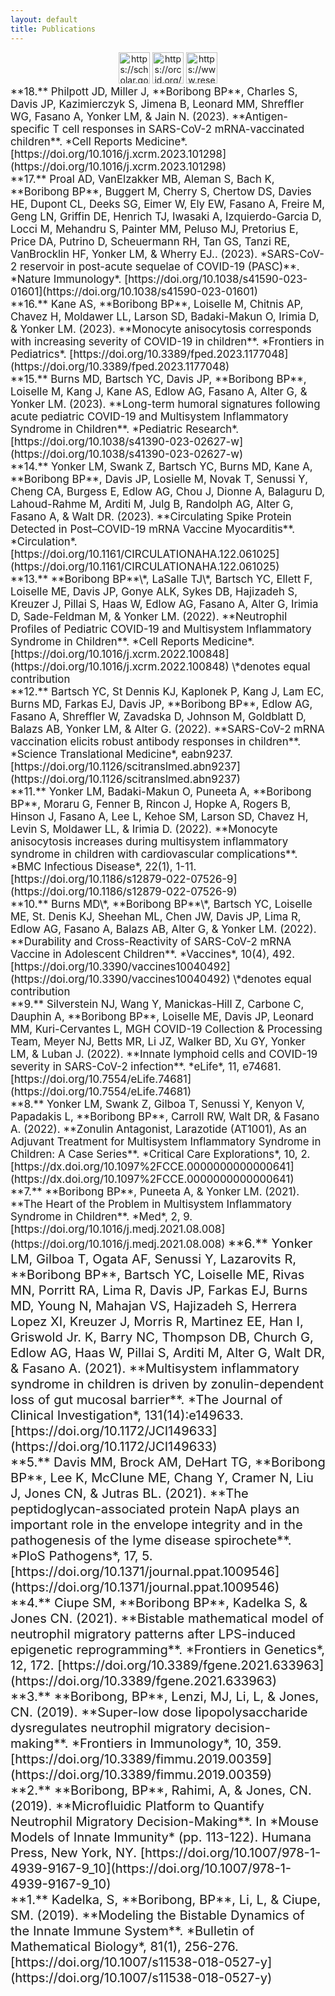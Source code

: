 ```yaml
---
layout: default
title: Publications
---
```


<center><a href="https://scholar.google.com/citations?user=SpJNsxYAAAAJ&hl=en"><img src="/images/google-scholar-icon.png" alt="https://scholar.google.com/citations?user=SpJNsxYAAAAJ&hl=en" title="https://scholar.google.com/citations?user=SpJNsxYAAAAJ&hl=en" width="50" height="50" /></a>
<a href="https://orcid.org/0000-0003-1297-6337"><img src="/images/orcid-icon.png" alt="https://orcid.org/0000-0003-1297-6337" title="https://orcid.org/0000-0003-1297-6337" width="50" height="50" /></a>
<a href="https://www.researchgate.net/profile/Brittany_Boribong"><img src="/images/researchgate-icon.png" alt="https://www.researchgate.net/profile/Brittany_Boribong" title="https://www.researchgate.net/profile/Brittany_Boribong" width="50" height="50" /></a>
</center>

<span style="font-size:1.2em">
**18.** Philpott JD, Miller J, **Boribong BP**, Charles S, Davis JP, Kazimierczyk S, Jimena B, Leonard MM, Shreffler WG, Fasano A, Yonker LM, & Jain N. (2023). **Antigen-specific T cell responses in SARS-CoV-2 mRNA-vaccinated children**. *Cell Reports Medicine*. 
[https://doi.org/10.1016/j.xcrm.2023.101298](https://doi.org/10.1016/j.xcrm.2023.101298)
</span>
<br>

<span style="font-size:1.2em">
**17.** Proal AD, VanElzakker MB, Aleman S, Bach K, **Boribong BP**, Buggert M, Cherry S, Chertow DS, Davies HE, Dupont CL, Deeks SG, Eimer W, Ely EW, Fasano A, Freire M, Geng LN, Griffin DE, Henrich TJ, Iwasaki A, Izquierdo-Garcia D, Locci M, Mehandru S, Painter MM, Peluso MJ, Pretorius E, Price DA, Putrino D, Scheuermann RH, Tan GS, Tanzi RE, VanBrocklin HF, Yonker LM, & Wherry EJ.. (2023). *SARS-CoV-2 reservoir in post-acute sequelae of COVID-19 (PASC)**. *Nature Immunology*. [https://doi.org/10.1038/s41590-023-01601](https://doi.org/10.1038/s41590-023-01601)
</span>
<br>

<span style="font-size:1.2em">
**16.** Kane AS, **Boribong BP**, Loiselle M, Chitnis AP, Chavez H, Moldawer LL, Larson SD, Badaki-Makun O, Irimia D, & Yonker LM. (2023). **Monocyte anisocytosis corresponds with increasing severity of COVID-19 in children**. *Frontiers in Pediatrics*. [https://doi.org/10.3389/fped.2023.1177048](https://doi.org/10.3389/fped.2023.1177048)
</span>
<br>

<span style="font-size:1.2em">
**15.** Burns MD, Bartsch YC, Davis JP, **Boribong BP**, Loiselle M, Kang J, Kane AS, Edlow AG, Fasano A, Alter G, & Yonker LM.  (2023). **Long-term humoral signatures following acute pediatric COVID-19 and Multisystem Inflammatory Syndrome in Children**. *Pediatric Research*. [https://doi.org/10.1038/s41390-023-02627-w](https://doi.org/10.1038/s41390-023-02627-w)
</span>
<br>

<span style="font-size:1.2em">
**14.** Yonker LM, Swank Z, Bartsch YC, Burns MD, Kane A, **Boribong BP**, Davis JP, Losielle M, Novak T, Senussi Y, Cheng CA, Burgess E, Edlow AG, Chou J, Dionne A, Balaguru D, Lahoud-Rahme M, Arditi M, Julg B, Randolph AG, Alter G, Fasano A, & Walt DR. (2023). **Circulating Spike Protein Detected in Post–COVID-19 mRNA Vaccine Myocarditis**. *Circulation*. [https://doi.org/10.1161/CIRCULATIONAHA.122.061025](https://doi.org/10.1161/CIRCULATIONAHA.122.061025)
</span>
<br>

<span style="font-size:1.2em">
**13.** **Boribong BP**\*, LaSalle TJ\*, Bartsch YC, Ellett F, Loiselle ME, Davis JP, Gonye ALK, Sykes DB, Hajizadeh S, Kreuzer J, Pillai S, Haas W, Edlow AG, Fasano A, Alter G, Irimia D, Sade-Feldman M, & Yonker LM. (2022). **Neutrophil Profiles of Pediatric COVID-19 and Multisystem Inflammatory Syndrome in Children**. *Cell Reports Medicine*. [https://doi.org/10.1016/j.xcrm.2022.100848](https://doi.org/10.1016/j.xcrm.2022.100848) \*denotes equal contribution
</span>
<br>

<span style="font-size:1.2em">
**12.** Bartsch YC, St Dennis KJ, Kaplonek P, Kang J, Lam EC, Burns MD, Farkas EJ, Davis JP, **Boribong BP**, Edlow AG, Fasano A, Shreffler W, Zavadska D, Johnson M, Goldblatt D, Balazs AB, Yonker LM, & Alter G. (2022). **SARS-CoV-2 mRNA vaccination elicits robust antibody responses in children**. *Science Translational Medicine*, eabn9237. [https://doi.org/10.1126/scitranslmed.abn9237](https://doi.org/10.1126/scitranslmed.abn9237)
</span>
<br>

<span style="font-size:1.2em">
**11.** Yonker LM, Badaki-Makun O, Puneeta A, **Boribong BP**, Moraru G, Fenner B, Rincon J, Hopke A, Rogers B, Hinson J, Fasano A, Lee L, Kehoe SM, Larson SD, Chavez H, Levin S, Moldawer LL, & Irimia D. (2022). **Monocyte anisocytosis increases during multisystem inflammatory syndrome in children with cardiovascular complications**. *BMC Infectious Disease*, 22(1), 1-11. [https://doi.org/10.1186/s12879-022-07526-9](https://doi.org/10.1186/s12879-022-07526-9)
</span>
<br>

<span style="font-size:1.2em">
**10.** Burns MD\*, **Boribong BP**\*, Bartsch YC, Loiselle ME, St. Denis KJ, Sheehan ML, Chen JW, Davis JP, Lima R, Edlow AG, Fasano A, Balazs AB, Alter G, & Yonker LM. (2022). **Durability and Cross-Reactivity of SARS-CoV-2 mRNA Vaccine in Adolescent Children**. *Vaccines*, 10(4), 492. [https://doi.org/10.3390/vaccines10040492](https://doi.org/10.3390/vaccines10040492) \*denotes equal contribution
</span>
<br>
 
<span style="font-size:1.2em">
**9.** Silverstein NJ, Wang Y, Manickas-Hill Z, Carbone C, Dauphin A, **Boribong BP**, Loiselle ME, Davis JP, Leonard MM, Kuri-Cervantes L, MGH COVID-19 Collection & Processing Team, Meyer NJ, Betts MR, Li JZ, Walker BD, Xu GY, Yonker LM, & Luban J. (2022). **Innate lymphoid cells and COVID-19 severity in SARS-CoV-2 infection**. *eLife*, 11, e74681. [https://doi.org/10.7554/eLife.74681](https://doi.org/10.7554/eLife.74681)
</span>
<br>
  
<span style="font-size:1.2em">
**8.** Yonker LM, Swank Z, Gilboa T, Senussi Y, Kenyon V, Papadakis L, **Boribong BP**, Carroll RW, Walt DR, & Fasano A. (2022). **Zonulin Antagonist, Larazotide (AT1001), As an Adjuvant Treatment for Multisystem Inflammatory Syndrome in Children: A Case Series**. *Critical Care Explorations*, 10, 2. [https://dx.doi.org/10.1097%2FCCE.0000000000000641](https://dx.doi.org/10.1097%2FCCE.0000000000000641)
</span>
<br>
  
<span style="font-size:1.2em">
**7.** **Boribong BP**, Puneeta A, & Yonker LM. (2021). **The Heart of the Problem in Multisystem Inflammatory Syndrome in Children**. *Med*, 2, 9. [https://doi.org/10.1016/j.medj.2021.08.008](https://doi.org/10.1016/j.medj.2021.08.008)

  
<span style="font-size:1.2em">
**6.** Yonker LM, Gilboa T, Ogata AF, Senussi Y, Lazarovits R, **Boribong BP**, Bartsch YC, Loiselle ME, Rivas MN, Porritt RA, Lima R, Davis JP, Farkas EJ, Burns MD, Young N, Mahajan VS, Hajizadeh S, Herrera Lopez XI, Kreuzer J, Morris R, Martinez EE, Han I, Griswold Jr. K, Barry NC, Thompson DB, Church G, Edlow AG, Haas W, Pillai S, Arditi M, Alter G, Walt DR, & Fasano A. (2021). **Multisystem inflammatory syndrome in children is driven by zonulin-dependent loss of gut mucosal barrier**. *The Journal of Clinical Investigation*, 131(14):e149633. [https://doi.org/10.1172/JCI149633](https://doi.org/10.1172/JCI149633)
</span>
<br>
  
<span style="font-size:1.2em">
**5.** Davis MM, Brock AM, DeHart TG, **Boribong BP**, Lee K, McClune ME, Chang Y, Cramer N, Liu J, Jones CN, & Jutras BL. (2021). **The peptidoglycan-associated protein NapA plays an important role in the envelope integrity and in the pathogenesis of the lyme disease spirochete**. *PloS Pathogens*, 17, 5. [https://doi.org/10.1371/journal.ppat.1009546](https://doi.org/10.1371/journal.ppat.1009546)
</span>
<br>
  
<span style="font-size:1.2em">
**4.** Ciupe SM, **Boribong BP**, Kadelka S, & Jones CN. (2021). **Bistable mathematical model of neutrophil migratory patterns after LPS-induced epigenetic reprogramming**. *Frontiers in Genetics*, 12, 172. [https://doi.org/10.3389/fgene.2021.633963](https://doi.org/10.3389/fgene.2021.633963)
</span>
<br>
  
<span style="font-size:1.2em">
**3.** **Boribong, BP**, Lenzi, MJ, Li, L, & Jones, CN. (2019). **Super-low dose lipopolysaccharide dysregulates neutrophil migratory decision-making**. *Frontiers in Immunology*, 10, 359. [https://doi.org/10.3389/fimmu.2019.00359](https://doi.org/10.3389/fimmu.2019.00359)
</span>
<br>
  
<span style="font-size:1.2em">
**2.** **Boribong, BP**, Rahimi, A, & Jones, CN. (2019). **Microfluidic Platform to Quantify Neutrophil Migratory Decision-Making**. In *Mouse Models of Innate Immunity* (pp. 113-122). Humana Press, New York, NY. [https://doi.org/10.1007/978-1-4939-9167-9_10](https://doi.org/10.1007/978-1-4939-9167-9_10)
</span>
<br>
  
<span style="font-size:1.2em">
**1.** Kadelka, S, **Boribong, BP**, Li, L, & Ciupe, SM. (2019). **Modeling the Bistable Dynamics of the Innate Immune System**. *Bulletin of Mathematical Biology*, 81(1), 256-276. [https://doi.org/10.1007/s11538-018-0527-y](https://doi.org/10.1007/s11538-018-0527-y)
</span>
